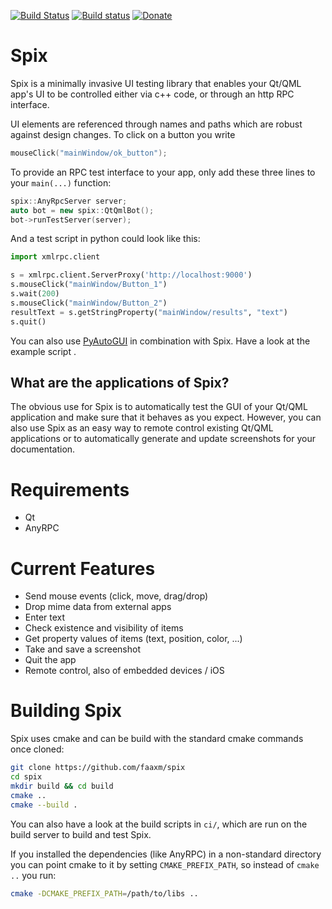 [![Build Status](https://www.travis-ci.org/faaxm/spix.svg?branch=master)](https://www.travis-ci.org/faaxm/spix)
[![Build status](https://ci.appveyor.com/api/projects/status/9f5m2ya9uu9ddxnp?svg=true)](https://ci.appveyor.com/project/faaxm/spix)
[![Donate](https://img.shields.io/badge/donate-paypal-blue.svg)](https://www.paypal.me/faaxm)

# Spix
Spix is a minimally invasive UI testing library that enables your
Qt/QML app's UI to be controlled either via c++ code, or through an http RPC
interface.

UI elements are referenced through names and paths which are robust against
design changes. To click on a button you write
```cpp
mouseClick("mainWindow/ok_button");
```

To provide an RPC test interface to your app,
only add these three lines to your `main(...)` function:
```cpp
spix::AnyRpcServer server;
auto bot = new spix::QtQmlBot();
bot->runTestServer(server);
```

And a test script in python could look like this:
```python
import xmlrpc.client

s = xmlrpc.client.ServerProxy('http://localhost:9000')
s.mouseClick("mainWindow/Button_1")
s.wait(200)
s.mouseClick("mainWindow/Button_2")
resultText = s.getStringProperty("mainWindow/results", "text")
s.quit()
```

You can also use [PyAutoGUI](https://pyautogui.readthedocs.io) in combination with
Spix. Have a look at the example script [](examples/RemoteCtrl/script/autogui.py).

## What are the applications of Spix?
The obvious use for Spix is to automatically test the GUI of your Qt/QML application
and make sure that it behaves as you expect. However, you can also use Spix as
an easy way to remote control existing Qt/QML applications or to automatically
generate and update screenshots for your documentation.

# Requirements
* Qt
* AnyRPC

# Current Features
* Send mouse events (click, move, drag/drop)
* Drop mime data from external apps
* Enter text
* Check existence and visibility of items
* Get property values of items (text, position, color, ...)
* Take and save a screenshot
* Quit the app
* Remote control, also of embedded devices / iOS

# Building Spix
Spix uses cmake and can be build with the standard cmake commands once cloned:
```sh
git clone https://github.com/faaxm/spix
cd spix
mkdir build && cd build
cmake ..
cmake --build .
```
You can also have a look at the build scripts in `ci/`, which are run on the
build server to build and test Spix.

If you installed the dependencies (like AnyRPC) in a non-standard directory
you can point cmake to it by setting `CMAKE_PREFIX_PATH`, so
instead of `cmake ..` you run:
```sh
cmake -DCMAKE_PREFIX_PATH=/path/to/libs ..
```
